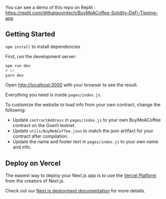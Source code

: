 You can see a demo of this repo on Replit : https://replit.com/@thatguyintech/BuyMeACoffee-Solidity-DeFi-Tipping-app

## Getting Started

`npm install` to install dependencies

First, run the development server:

```bash
npm run dev
# or
yarn dev
```

Open [http://localhost:3000](http://localhost:3000) with your browser to see the result.

Everything you need is inside `pages/index.js`.

To customize the website to load info from your own contract, change the following:

- Update `contractAddress` in `pages/index.js` to your own BuyMeACoffee contract on the Goerli testnet.
- Update `utils/BuyMeACoffee.json` to match the json artifact for your contract after compilation.
- Update the name and footer text in `pages/index.js` to your own name and info.

## Deploy on Vercel

The easiest way to deploy your Next.js app is to use the [Vercel Platform](https://vercel.com/new?utm_medium=default-template&filter=next.js&utm_source=create-next-app&utm_campaign=create-next-app-readme) from the creators of Next.js.

Check out our [Next.js deployment documentation](https://nextjs.org/docs/deployment) for more details.

